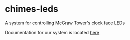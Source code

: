 # chimes-leds
A system for controlling McGraw Tower's clock face LEDs

Documentation for our system is located [here](https://aidan-mcnay.github.io/chimes-leds/)
